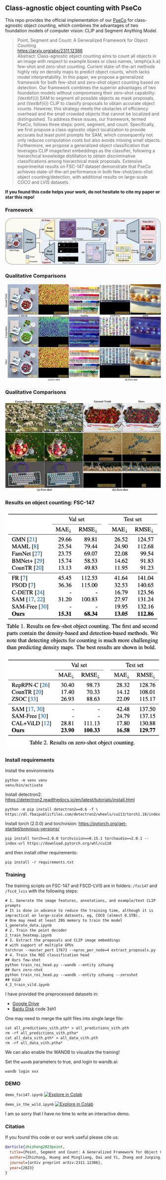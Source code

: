 ## Class-agnostic object counting with PseCo

This repo provides the official implementation of our [PseCo](https://arxiv.org/abs/2311.12386) for class-agnostic object counting, which combines the advantages of two foundation models of computer vision: CLIP and Segment Anything Model.

> Point, Segment and Count: A Generalized Framework for Object Counting <br>
> https://arxiv.org/abs/2311.12386 <br>
> Abstract: Class-agnostic object counting aims to count all objects in an image with respect to example boxes or class names, \emph{a.k.a} few-shot and zero-shot counting. Current state-of-the-art methods highly rely on density maps to predict object counts, which lacks model interpretability. In this paper, we propose a generalized framework for both few-shot and zero-shot object counting based on detection. Our framework combines the superior advantages of two foundation models without compromising their zero-shot capability: (\textbf{i}) SAM to segment all possible objects as mask proposals, and (\textbf{ii}) CLIP to classify proposals to obtain accurate object counts. However, this strategy meets the obstacles of efficiency overhead and the small crowded objects that cannot be localized and distinguished. To address these issues, our framework, termed PseCo, follows three steps: point, segment, and count. Specifically, we first propose a class-agnostic object localization to provide accurate but least point prompts for SAM, which consequently not only reduces computation costs but also avoids missing small objects. Furthermore, we propose a generalized object classification that leverages CLIP image/text embeddings as the classifier, following a hierarchical knowledge distillation to obtain discriminative classifications among hierarchical mask proposals. Extensive experimental results on FSC-147 dataset demonstrate that PseCo achieves state-of-the-art performance in both few-shot/zero-shot object counting/detection, with additional results on large-scale COCO and LVIS datasets.

**If you found this code helps your work, do not hesitate to cite my paper or star this repo!**

### Framework
![](images/framework.png)

### Qualitative Comparisons
![](images/qualitative_comparisons.png)

### Qualitative Comparisons
![](images/qualitative_results.png)

### Results on object counting: FSC-147
![](images/results.png)

### Install requirements

Install the environments
```shell
python -m venv venv
venv/bin/activate
```

Install detectron2: https://detectron2.readthedocs.io/en/latest/tutorials/install.html
```shell
python -m pip install detectron2==0.6 -f \
https://dl.fbaipublicfiles.com/detectron2/wheels/cu113/torch1.10/index.html
```
Install torch (2.0.0) and torchvision: https://pytorch.org/get-started/previous-versions/
```shell
pip install torch==2.0.0 torchvision==0.15.1 torchaudio==2.0.1 --index-url https://download.pytorch.org/whl/cu118
```
and then install other requirements:
```shell
pip install -r requirements.txt
```

### Training

The training scripts on FSC-147 and FSCD-LVIS are in folders: `/fsc147` and `/fscd_lvis` with the following steps:
```shell
# 1. Generate the image features, annotations, and example/text CLIP prompts
# It is done in advance to reduce the training time, although it is impractical on large-scale datasets, eg, COCO (almost 0.5TB).
# One may need at least 20G memory to train the model
1_generate_data.ipynb
# 2. Train the point decoder
2_train_heatmap.ipynb
# 3. Extract the proposals and CLIP image embeddings
# with support of multiple GPUs
torchrun --master_port 17673 --nproc_per_node=4 extract_proposals.py
# 4. Train the ROI classification head
## Ours few-shot
python train_roi_head.py --wandb --entity zzhuang
## Ours zero-shot
python train_roi_head.py --wandb --entity zzhuang --zeroshot
## ViLD
4_2_train_vild.ipynb
```

I have provided the preprocessed datasets in:
* [Google Drive](https://drive.google.com/drive/folders/1pVrJsnB3kYFU10ANkeXGpsFt5mHamnQw?usp=sharing)
* [Baidu Disk](https://pan.baidu.com/s/1ODBraw6tAAllfgGfLIQcGw) code 3sh1

One may need to merge the split files into single large file:
```shell
cat all_predictions_vith.pth* > all_predictions_vith.pth
rm -rf all_predictions_vith.ptha*
cat all_data_vith.pth* > all_data_vith.pth
rm -rf all_data_vith.ptha*
```
We can also enable the WANDB to visualize the training!

Set the `wandb` parameters to true, and login to wandb.ai:
```shell
wandb login xxx
```

### DEMO

`demo_fsc147.ipynb` [![Explore in Colab](https://colab.research.google.com/assets/colab-badge.svg)](https://colab.research.google.com/github/Hzzone/PseCo/blob/master/demo_fsc147.ipynb)

`demo_in_the_wild.ipynb` [![Explore in Colab](https://colab.research.google.com/assets/colab-badge.svg)](https://colab.research.google.com/github/Hzzone/PseCo/blob/master/demo_in_the_wild.ipynb)

I am so sorry that I have no time to write an interactive demo.

### Citation

If you found this code or our work useful please cite us:

```bibtex
@article{zhizhong2023point,
  title={Point, Segment and Count: A Generalized Framework for Object Counting},
  author={Zhizhong, Huang and Mingliang, Dai and Yi, Zhang and Junping, Zhang and Hongming, Shan},
  journal={arXiv preprint arXiv:2311.12386},
  year={2023}
}
```
